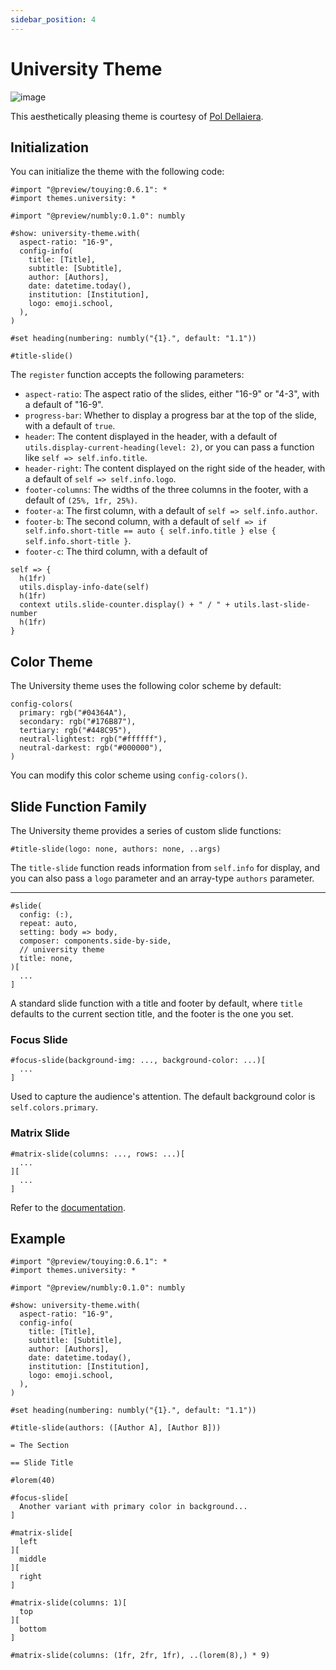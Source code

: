 ```yaml
---
sidebar_position: 4
---
```


# University Theme

![image](https://github.com/touying-typ/touying/assets/34951714/4095163c-0c16-4760-b370-8adc1cdd7e6c)

This aesthetically pleasing theme is courtesy of [Pol Dellaiera](https://github.com/drupol).

## Initialization

You can initialize the theme with the following code:

```typst
#import "@preview/touying:0.6.1": *
#import themes.university: *

#import "@preview/numbly:0.1.0": numbly

#show: university-theme.with(
  aspect-ratio: "16-9",
  config-info(
    title: [Title],
    subtitle: [Subtitle],
    author: [Authors],
    date: datetime.today(),
    institution: [Institution],
    logo: emoji.school,
  ),
)

#set heading(numbering: numbly("{1}.", default: "1.1"))

#title-slide()
```

The `register` function accepts the following parameters:

- `aspect-ratio`: The aspect ratio of the slides, either "16-9" or "4-3", with a default of "16-9".
- `progress-bar`: Whether to display a progress bar at the top of the slide, with a default of `true`.
- `header`: The content displayed in the header, with a default of `utils.display-current-heading(level: 2)`, or you can pass a function like `self => self.info.title`.
- `header-right`: The content displayed on the right side of the header, with a default of `self => self.info.logo`.
- `footer-columns`: The widths of the three columns in the footer, with a default of `(25%, 1fr, 25%)`.
- `footer-a`: The first column, with a default of `self => self.info.author`.
- `footer-b`: The second column, with a default of `self => if self.info.short-title == auto { self.info.title } else { self.info.short-title }`.
- `footer-c`: The third column, with a default of

```typst
self => {
  h(1fr)
  utils.display-info-date(self)
  h(1fr)
  context utils.slide-counter.display() + " / " + utils.last-slide-number
  h(1fr)
}
```

## Color Theme

The University theme uses the following color scheme by default:

```typc
config-colors(
  primary: rgb("#04364A"),
  secondary: rgb("#176B87"),
  tertiary: rgb("#448C95"),
  neutral-lightest: rgb("#ffffff"),
  neutral-darkest: rgb("#000000"),
)
```

You can modify this color scheme using `config-colors()`.

## Slide Function Family

The University theme provides a series of custom slide functions:

```typst
#title-slide(logo: none, authors: none, ..args)
```

The `title-slide` function reads information from `self.info` for display, and you can also pass a `logo` parameter and an array-type `authors` parameter.

---

```typst
#slide(
  config: (:),
  repeat: auto,
  setting: body => body,
  composer: components.side-by-side,
  // university theme
  title: none,
)[
  ...
]
```

A standard slide function with a title and footer by default, where `title` defaults to the current section title, and the footer is the one you set.

### Focus Slide

```typst
#focus-slide(background-img: ..., background-color: ...)[
  ...
]
```

Used to capture the audience's attention. The default background color is `self.colors.primary`.

### Matrix Slide

```typst
#matrix-slide(columns: ..., rows: ...)[
  ...
][
  ...
]
```

Refer to the [documentation](https://polylux.dev/book/themes/gallery/university.html).

## Example

```typst
#import "@preview/touying:0.6.1": *
#import themes.university: *

#import "@preview/numbly:0.1.0": numbly

#show: university-theme.with(
  aspect-ratio: "16-9",
  config-info(
    title: [Title],
    subtitle: [Subtitle],
    author: [Authors],
    date: datetime.today(),
    institution: [Institution],
    logo: emoji.school,
  ),
)

#set heading(numbering: numbly("{1}.", default: "1.1"))

#title-slide(authors: ([Author A], [Author B]))

= The Section

== Slide Title

#lorem(40)

#focus-slide[
  Another variant with primary color in background...
]

#matrix-slide[
  left
][
  middle
][
  right
]

#matrix-slide(columns: 1)[
  top
][
  bottom
]

#matrix-slide(columns: (1fr, 2fr, 1fr), ..(lorem(8),) * 9)
```

